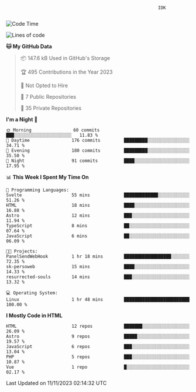 ```text
                                                          IDK
                                       
```

<!--START_SECTION:waka-->
![Code Time](http://img.shields.io/badge/Code%20Time-87%20hrs%2050%20mins-blue)

![Lines of code](https://img.shields.io/badge/From%20Hello%20World%20I%27ve%20Written-135.8%20thousand%20lines%20of%20code-blue)

**🐱 My GitHub Data** 

> 📦 147.6 kB Used in GitHub's Storage 
 > 
> 🏆 495 Contributions in the Year 2023
 > 
> 🚫 Not Opted to Hire
 > 
> 📜 7 Public Repositories 
 > 
> 🔑 35 Private Repositories 
 > 
**I'm a Night 🦉** 

```text
🌞 Morning                60 commits          ███░░░░░░░░░░░░░░░░░░░░░░   11.83 % 
🌆 Daytime                176 commits         █████████░░░░░░░░░░░░░░░░   34.71 % 
🌃 Evening                180 commits         █████████░░░░░░░░░░░░░░░░   35.50 % 
🌙 Night                  91 commits          ████░░░░░░░░░░░░░░░░░░░░░   17.95 % 
```


📊 **This Week I Spent My Time On** 

```text
💬 Programming Languages: 
Svelte                   55 mins             █████████████░░░░░░░░░░░░   51.26 % 
HTML                     18 mins             ████░░░░░░░░░░░░░░░░░░░░░   16.88 % 
Astro                    12 mins             ███░░░░░░░░░░░░░░░░░░░░░░   11.94 % 
TypeScript               8 mins              ██░░░░░░░░░░░░░░░░░░░░░░░   07.64 % 
JavaScript               6 mins              ██░░░░░░░░░░░░░░░░░░░░░░░   06.09 % 

🐱‍💻 Projects: 
PanelSendWebHook         1 hr 18 mins        ██████████████████░░░░░░░   72.35 % 
sk-persoweb              15 mins             ████░░░░░░░░░░░░░░░░░░░░░   14.33 % 
resurrected-souls        14 mins             ███░░░░░░░░░░░░░░░░░░░░░░   13.32 % 

💻 Operating System: 
Linux                    1 hr 48 mins        █████████████████████████   100.00 % 
```

**I Mostly Code in HTML** 

```text
HTML                     12 repos            ███████░░░░░░░░░░░░░░░░░░   26.09 % 
Astro                    9 repos             █████░░░░░░░░░░░░░░░░░░░░   19.57 % 
JavaScript               6 repos             ███░░░░░░░░░░░░░░░░░░░░░░   13.04 % 
PHP                      5 repos             ███░░░░░░░░░░░░░░░░░░░░░░   10.87 % 
Vue                      1 repo              █░░░░░░░░░░░░░░░░░░░░░░░░   02.17 % 
```




 Last Updated on 11/11/2023 02:14:32 UTC
<!--END_SECTION:waka-->
